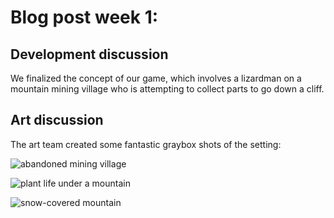# Blog post week 1: 

## Development discussion

We finalized the concept of our game, which involves a lizardman on a mountain mining village who is attempting to collect parts to go down a cliff. 

## Art discussion 

The art team created some fantastic graybox shots of the setting: 

![abandoned mining village](../Art/graybox_1.png)

![plant life under a mountain](../Art/graybox_2.png)

![snow-covered mountain](../Art/graybox_3.png)

